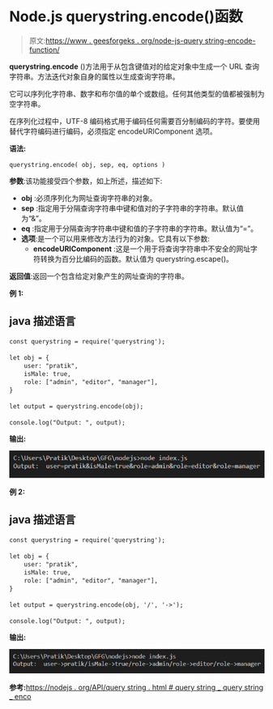 # Node.js querystring.encode()函数

> 原文:[https://www . geesforgeks . org/node-js-query string-encode-function/](https://www.geeksforgeeks.org/node-js-querystring-encode-function/)

**querystring.encode** ()方法用于从包含键值对的给定对象中生成一个 URL 查询字符串。方法迭代对象自身的属性以生成查询字符串。

它可以序列化字符串、数字和布尔值的单个或数组。任何其他类型的值都被强制为空字符串。

在序列化过程中，UTF-8 编码格式用于编码任何需要百分制编码的字符。要使用替代字符编码进行编码，必须指定 encodeURIComponent 选项。

**语法:**

```
querystring.encode( obj, sep, eq, options )
```

**参数**:该功能接受四个参数，如上所述，描述如下:

*   **obj** :必须序列化为网址查询字符串的对象。
*   **sep** :指定用于分隔查询字符串中键和值对的子字符串的字符串。默认值为“&”。
*   **eq** :指定用于分隔查询字符串中键和值的子字符串的字符串。默认值为“=”。
*   **选项**:是一个可以用来修改方法行为的对象。它具有以下参数:
    *   **encodeURIComponent** :这是一个用于将查询字符串中不安全的网址字符转换为百分比编码的函数。默认值为 querystring.escape()。

**返回值**:返回一个包含给定对象产生的网址查询的字符串。

**例 1:**

## java 描述语言

```
const querystring = require('querystring');

let obj = {
    user: "pratik", 
    isMale: true, 
    role: ["admin", "editor", "manager"], 
}

let output = querystring.encode(obj);

console.log("Output: ", output);
```

**输出:**

![](img/f721800f72b89b77750c74621254c25c.png)

**例 2:**

## java 描述语言

```
const querystring = require('querystring');

let obj = {
    user: "pratik", 
    isMale: true, 
    role: ["admin", "editor", "manager"], 
}

let output = querystring.encode(obj, '/', '->');

console.log("Output: ", output);
```

**输出:**

![](img/6a1e3e112ba2de6b36c1659a6117a501.png)

**参考:**[https://nodejs . org/API/query string . html # query string _ query string _ enco](https://nodejs.org/api/querystring.html#querystring_querystring_encode)